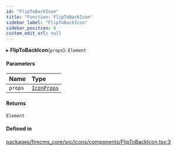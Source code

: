 ```yaml
---
id: "FlipToBackIcon"
title: "Function: FlipToBackIcon"
sidebar_label: "FlipToBackIcon"
sidebar_position: 0
custom_edit_url: null
---
```


▸ **FlipToBackIcon**(`props`): `Element`

#### Parameters

| Name | Type |
| :------ | :------ |
| `props` | [`IconProps`](../types/IconProps.md) |

#### Returns

`Element`

#### Defined in

[packages/firecms_core/src/icons/components/FlipToBackIcon.tsx:3](https://github.com/FireCMSco/firecms/blob/d45f3739/packages/firecms_core/src/icons/components/FlipToBackIcon.tsx#L3)
